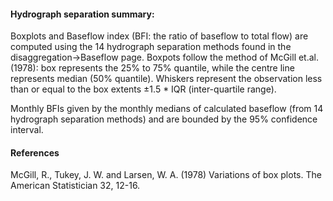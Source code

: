#### Hydrograph separation summary:

Boxplots and Baseflow index (BFI: the ratio of baseflow to total flow) are computed using the 14 hydrograph separation methods found in the disaggregation->Baseflow page. Boxpots follow the method of McGill et.al. (1978): box represents the 25% to 75% quantile, while the centre line represents median (50% quantile). Whiskers represent the observation less than or equal to the box extents ±1.5 * IQR (inter-quartile range).

Monthly BFIs given by the monthly medians of calculated baseflow (from 14 hydrograph separation methods) and are bounded by the 95% confidence interval. 

#### References

McGill, R., Tukey, J. W. and Larsen, W. A. (1978) Variations of box plots. The American Statistician 32, 12-16.

